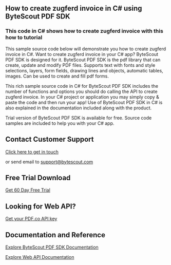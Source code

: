 ## How to create zugferd invoice in C# using ByteScout PDF SDK

### This code in C# shows how to create zugferd invoice with this how to tutorial

This sample source code below will demonstrate you how to create zugferd invoice in C#. Want to create zugferd invoice in your C# app? ByteScout PDF SDK is designed for it. ByteScout PDF SDK is the pdf library that can create, update and modify PDF files. Supports text with fonts and style selections, layers, form fields, drawing lines and objects, automatic tables, images. Can be used to create and fill pdf forms.

This rich sample source code in C# for ByteScout PDF SDK includes the number of functions and options you should do calling the API to create zugferd invoice. In your C# project or application you may simply copy & paste the code and then run your app! Use of ByteScout PDF SDK in C# is also explained in the documentation included along with the product.

Trial version of ByteScout PDF SDK is available for free. Source code samples are included to help you with your C# app.

## Contact Customer Support

[Click here to get in touch](https://bytescout.zendesk.com/hc/en-us/requests/new?subject=ByteScout%20PDF%20SDK%20Question)

or send email to [support@bytescout.com](mailto:support@bytescout.com?subject=ByteScout%20PDF%20SDK%20Question) 

## Free Trial Download

[Get 60 Day Free Trial](https://bytescout.com/download/web-installer?utm_source=github-readme)

## Looking for Web API? 

[Get your PDF.co API key](https://pdf.co/documentation/api?utm_source=github-readme)

## Documentation and Reference

[Explore ByteScout PDF SDK Documentation](https://bytescout.com/documentation/index.html?utm_source=github-readme)

[Explore Web API Documentation](https://pdf.co/documentation/api?utm_source=github-readme)
